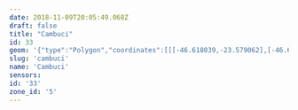 ```yaml
---
date: 2018-11-09T20:05:49.068Z
draft: false
title: "Cambuci"
id: 33
geom: '{"type":"Polygon","coordinates":[[[-46.618039,-23.579062],[-46.617994,-23.578795],[-46.618033,-23.578646],[-46.618602,-23.577628],[-46.618378,-23.577172],[-46.618216,-23.577003],[-46.617738,-23.576781],[-46.617157,-23.576142],[-46.616511,-23.575802],[-46.615875,-23.575091],[-46.615719,-23.574999],[-46.615776,-23.574954],[-46.6158,-23.574735],[-46.615673,-23.574413],[-46.615459,-23.574223],[-46.61487,-23.573925],[-46.61452,-23.573479],[-46.614453,-23.573052],[-46.614562,-23.572529],[-46.613979,-23.571915],[-46.612998,-23.571478],[-46.612268,-23.568749],[-46.612076,-23.568484],[-46.611385,-23.56816],[-46.611231,-23.568012],[-46.611103,-23.568012],[-46.609133,-23.567253],[-46.608873,-23.567707],[-46.608637,-23.567981],[-46.607972,-23.568412],[-46.604975,-23.567202],[-46.604822,-23.567369],[-46.604587,-23.567436],[-46.603927,-23.567205],[-46.608731,-23.557092],[-46.609322,-23.555994],[-46.610223,-23.554645],[-46.610795,-23.554623],[-46.610844,-23.554798],[-46.611192,-23.554781],[-46.611305,-23.554646],[-46.613026,-23.554492],[-46.613344,-23.554319],[-46.618975,-23.553794],[-46.623707,-23.553498],[-46.623762,-23.553522],[-46.6238,-23.553718],[-46.62392,-23.553746],[-46.624053,-23.553639],[-46.624788,-23.553581],[-46.625251,-23.553311],[-46.625436,-23.553316],[-46.625635,-23.553447],[-46.62561,-23.553556],[-46.625069,-23.554286],[-46.625223,-23.554357],[-46.626778,-23.554538],[-46.626861,-23.554613],[-46.626331,-23.558389],[-46.624507,-23.559206],[-46.625309,-23.561662],[-46.624346,-23.561887],[-46.623881,-23.561859],[-46.623781,-23.563292],[-46.623346,-23.563933],[-46.623185,-23.565019],[-46.622843,-23.565223],[-46.625351,-23.577418],[-46.625564,-23.578226],[-46.619309,-23.578161],[-46.618039,-23.579062]]]}'
slug: 'cambuci'
name: 'Cambuci'
sensors:
id: '33'
zone_id: '5'
---
```

		